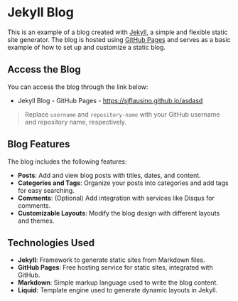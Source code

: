 # Jekyll Blog

This is an example of a blog created with [Jekyll](https://jekyllrb.com/), a simple and flexible static site generator. The blog is hosted using [GitHub Pages](https://pages.github.com/) and serves as a basic example of how to set up and customize a static blog.

## Access the Blog

You can access the blog through the link below:

- Jekyll Blog - GitHub Pages - https://sjflausino.github.io/asdasd

> Replace `username` and `repository-name` with your GitHub username and repository name, respectively.

## Blog Features

The blog includes the following features:

- **Posts**: Add and view blog posts with titles, dates, and content.
- **Categories and Tags**: Organize your posts into categories and add tags for easy searching.
- **Comments**: (Optional) Add integration with services like Disqus for comments.
- **Customizable Layouts**: Modify the blog design with different layouts and themes.

## Technologies Used

- **Jekyll**: Framework to generate static sites from Markdown files.
- **GitHub Pages**: Free hosting service for static sites, integrated with GitHub.
- **Markdown**: Simple markup language used to write the blog content.
- **Liquid**: Template engine used to generate dynamic layouts in Jekyll.
